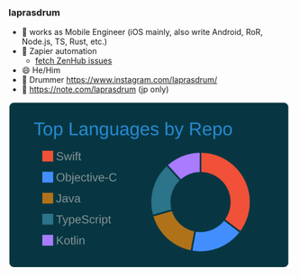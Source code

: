 ### laprasdrum

- 🔭 works as Mobile Engineer (iOS mainly, also write Android, RoR, Node.js, TS, Rust, etc.)
- 🌱 Zapier automation
  - [fetch ZenHub issues](https://gist.github.com/laprasdrum/b9e3afa643cdad4d379c5159a3e14854) 
- 😄 He/Him
- 🥁 Drummer https://www.instagram.com/laprasdrum/
- 📝 https://note.com/laprasdrum (jp only)

![](https://raw.githubusercontent.com/laprasdrum/github-profile/master/profile-summary-card-output/solarized_dark/1-repos-per-language.svg)

<!--
**laprasdrum/laprasdrum** is a ✨ _special_ ✨ repository because its `README.md` (this file) appears on your GitHub profile.

Here are some ideas to get you started:

- 🔭 I’m currently working on ...
- 🌱 I’m currently learning ...
- 👯 I’m looking to collaborate on ...
- 🤔 I’m looking for help with ...
- 💬 Ask me about ...
- 📫 How to reach me: ...
- 😄 Pronouns: ...
- ⚡ Fun fact: ...

cards: https://github.com/laprasdrum/github-profile/tree/master/profile-summary-card-output/solarized_dark
-->
